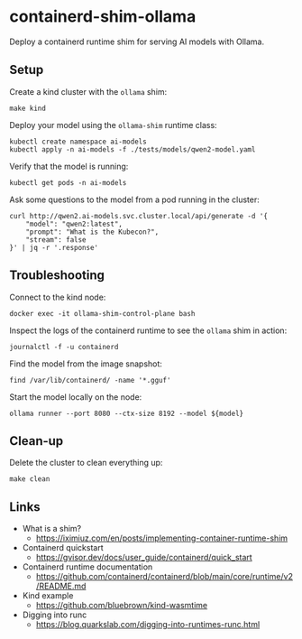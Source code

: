 # containerd-shim-ollama

Deploy a containerd runtime shim for serving AI models with Ollama.

## Setup

Create a kind cluster with the `ollama` shim:

```shell
make kind
```

Deploy your model using the `ollama-shim` runtime class:

```shell
kubectl create namespace ai-models
kubectl apply -n ai-models -f ./tests/models/qwen2-model.yaml
```

Verify that the model is running:

```shell
kubectl get pods -n ai-models
```

Ask some questions to the model from a pod running in the cluster:

```shell
curl http://qwen2.ai-models.svc.cluster.local/api/generate -d '{
    "model": "qwen2:latest",
    "prompt": "What is the Kubecon?",
    "stream": false
}' | jq -r '.response'
```

## Troubleshooting

Connect to the kind node:

```shell
docker exec -it ollama-shim-control-plane bash
```

Inspect the logs of the containerd runtime to see the `ollama` shim in action:

```shell
journalctl -f -u containerd
```

Find the model from the image snapshot:

```shell
find /var/lib/containerd/ -name '*.gguf'
```

Start the model locally on the node:

```shell
ollama runner --port 8080 --ctx-size 8192 --model ${model}
```

## Clean-up

Delete the cluster to clean everything up:

```shell
make clean
```

## Links

- What is a shim?
    - https://iximiuz.com/en/posts/implementing-container-runtime-shim
- Containerd quickstart
    - https://gvisor.dev/docs/user_guide/containerd/quick_start
- Containerd runtime documentation
    - https://github.com/containerd/containerd/blob/main/core/runtime/v2/README.md
- Kind example
    - https://github.com/bluebrown/kind-wasmtime
- Digging into runc
    - https://blog.quarkslab.com/digging-into-runtimes-runc.html
